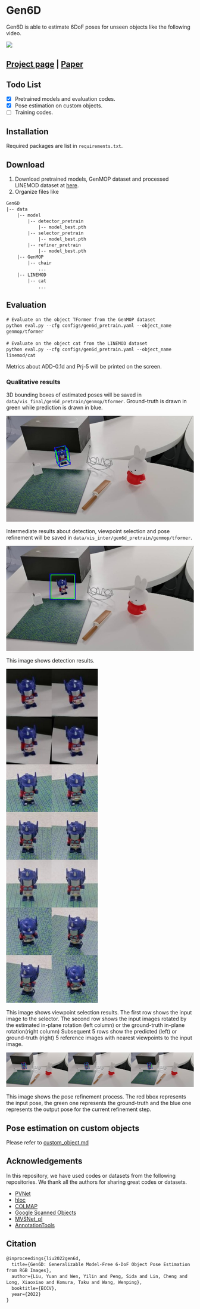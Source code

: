 # Gen6D

Gen6D is able to estimate 6DoF poses for unseen objects like the following video.

![](assets/example.gif)

## [Project page](https://liuyuan-pal.github.io/Gen6D/) | [Paper](https://arxiv.org/abs/2204.10776)

## Todo List

- [x] Pretrained models and evaluation codes.
- [x] Pose estimation on custom objects.
- [ ] Training codes.

## Installation

Required packages are list in `requirements.txt`. 

## Download

1. Download pretrained models, GenMOP dataset and processed LINEMOD dataset at [here](https://connecthkuhk-my.sharepoint.com/:f:/g/personal/yuanly_connect_hku_hk/EkWESLayIVdEov4YlVrRShQBkOVTJwgK0bjF7chFg2GrBg?e=Y8UpXu).
2. Organize files like
```
Gen6D
|-- data
    |-- model
        |-- detector_pretrain
            |-- model_best.pth
        |-- selector_pretrain
            |-- model_best.pth
        |-- refiner_pretrain
            |-- model_best.pth
    |-- GenMOP
        |-- chair 
            ...
    |-- LINEMOD
        |-- cat 
            ...
```

## Evaluation


```shell
# Evaluate on the object TFormer from the GenMOP dataset
python eval.py --cfg configs/gen6d_pretrain.yaml --object_name genmop/tformer

# Evaluate on the object cat from the LINEMOD dataset
python eval.py --cfg configs/gen6d_pretrain.yaml --object_name linemod/cat
```

Metrics about ADD-0.1d and Prj-5 will be printed on the screen.

### Qualitative results

3D bounding boxes of estimated poses will be saved in `data/vis_final/gen6d_pretrain/genmop/tformer`.
Ground-truth is drawn in green while prediction is drawn in blue.

![](assets/results.jpg)

Intermediate results about detection, viewpoint selection and pose refinement will be saved in `data/vis_inter/gen6d_pretrain/genmop/tformer`.

![](assets/detection.jpg)

This image shows detection results.


![](assets/selection.jpg)

This image shows viewpoint selection results.
The first row shows the input image to the selector. 
The second row shows the input images rotated by the estimated in-plane rotation (left column) or the ground-truth in-plane rotation(right column)
Subsequent 5 rows show the predicted (left) or ground-truth (right) 5 reference images with nearest viewpoints to the input image.

![](assets/refinement.jpg)

This image shows the pose refinement process.
The red bbox represents the input pose, the green one represents the ground-truth and the blue one represents the output pose for the current refinement step. 

## Pose estimation on custom objects

Please refer to [custom_object.md](custom_object.md)

## Acknowledgements
In this repository, we have used codes or datasets from the following repositories. 
We thank all the authors for sharing great codes or datasets.

- [PVNet](https://github.com/zju3dv/pvnet)
- [hloc](https://github.com/cvg/Hierarchical-Localization)
- [COLMAP](https://github.com/colmap/colmap)
- [Google Scanned Objects](https://app.ignitionrobotics.org/GoogleResearch/fuel/collections/Google%20Scanned%20Objects)
- [MVSNet_pl](https://github.com/kwea123/MVSNet_pl)
- [AnnotationTools](https://github.com/luigivieira/Facial-Landmarks-Annotation-Tool)

## Citation
```
@inproceedings{liu2022gen6d,
  title={Gen6D: Generalizable Model-Free 6-DoF Object Pose Estimation from RGB Images},
  author={Liu, Yuan and Wen, Yilin and Peng, Sida and Lin, Cheng and Long, Xiaoxiao and Komura, Taku and Wang, Wenping},
  booktitle={ECCV},
  year={2022}
}
```
